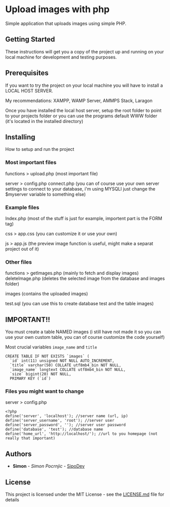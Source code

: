 # Upload images with php

Simple application that uploads images using simple PHP. 

## Getting Started

These instructions will get you a copy of the project up and running on your local machine for development and testing purposes.

## Prerequisites

If you want to try the project on your local machine you will have to install a LOCAL HOST SERVER.

My recommendations: XAMPP, WAMP Server, AMMPS Stack, Laragon

Once you have installed the local host server, setup the root folder to point to your projects folder or you can use the programs default WWW folder (it's located in the installed directory)

## Installing

How to setup and run the project

### Most important files

functions > upload.php (most important file)

server > config.php connect.php (you can of course use your own server settings to connect to your database, i'm using MYSQLI just change the $myserver variable to something else)

### Example files

Index.php (most of the stuff is just for example, importent part is the FORM tag)

css > app.css (you can customize it or use your own)

js > app.js (the preview image function is useful, might make a separat project out of it)

### Other files 

functions > getImages.php (mainly to fetch and display images) deleteImage.php (deletes the selected image from the database and images folder)

images (contains the uploaded images)

test.sql (you can use this to create database test and the table images)

## IMPORTANT!!

You must create a table NAMED images (i still have not made it so you can use your own custom table, you can of course customize the code yourself)

Most crucial variables `image_name` and `title`

```
CREATE TABLE IF NOT EXISTS `images` (
  `id` int(11) unsigned NOT NULL AUTO_INCREMENT,
  `title` varchar(50) COLLATE utf8mb4_bin NOT NULL,
  `image_name` longtext COLLATE utf8mb4_bin NOT NULL,
  `size` bigint(20) NOT NULL,
  PRIMARY KEY (`id`)

```

### Files you might want to change

server > config.php 

```
<?php
define('server', 'localhost'); //server name (url, ip)
define('server_username', 'root'); //server user 
define('server_password', ''); //server user password
define('database', 'test'); //database name
define('home_url', 'http://localhost/'); //url to you homepage (not really that important)

```

## Authors

* **Simon** - *Simon Pocrnjic* - [SipoDev](https://github.com/SimonPocrnjic)

## License

This project is licensed under the MIT License - see the [LICENSE.md](LICENSE.md) file for details

